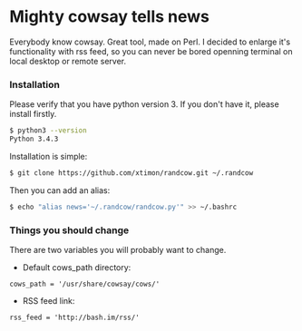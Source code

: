 # Mighty cowsay tells news

Everybody know cowsay. Great tool, made on Perl. I decided to enlarge it's functionality with rss feed, so you can never be bored openning terminal on local desktop or remote server.

### Installation

Please verify that you have python version 3. If you don't have it, please install firstly.

```sh
$ python3 --version
Python 3.4.3
```
Installation is simple:
```sh
$ git clone https://github.com/xtimon/randcow.git ~/.randcow
```
Then you can add an alias:
```sh
$ echo "alias news='~/.randcow/randcow.py'" >> ~/.bashrc
```
### Things you should change
There are two variables you will probably want to change. 
* Default cows_path directory:
```
cows_path = '/usr/share/cowsay/cows/' 
```
* RSS feed link: 
```
rss_feed = 'http://bash.im/rss/'
```
